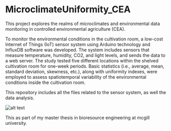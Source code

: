 # MicroclimateUniformity_CEA
This project explores the realms of microclimates and environmental data monitoring in controlled environmental agriculture (CEA).

To monitor the environmental conditions in the cultivation room, a low-cost Internet of Things (IoT) sensor system using Arduino technology and InfluxDB software was developed. The system includes sensors that measure temperature, humidity, CO2, and light levels, and sends the data to a web server. The study tested five different locations within the shelved cultivation room for one-week periods. Basic statistics (i.e., average, mean, standard deviation, skewness, etc.), along with uniformity indexes, were employed to assess spatiotemporal variability of the environmental conditions inside the cultivation room. 

This repository includes all the files related to the sensor system, as well the data analysis.

![alt text](https://github.com/[Jerometrudelbrais]/[SensorSystem/SensorSystem_Hardware/3DModels/]/blob/[main]/FullSystem_3Dmodel.png?raw=true)

This as part of my master thesis in bioresource engineering at mcgill university. 

